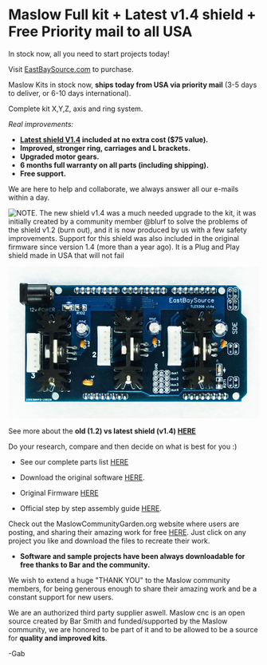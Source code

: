 # Maslow Full kit + Latest v1.4 shield + Free Priority mail to all USA

In stock now, all you need to start projects today!

Visit [EastBaySource.com](https://www.eastbaysource.com/collections/all) to purchase.

Maslow Kits in stock now, **ships today from USA via priority mail** (3-5 days to deliver, or 6-10 days international).

Complete kit X,Y,Z, axis and ring system.

*Real improvements:*                                                                                                                    

- **[Latest shield V1.4](https://www.eastbaysource.com/blogs/product-info/product-detail) included at no extra cost ($75 value).**
- **Improved, stronger ring, carriages and L brackets.**                                                                              
- **Upgraded motor gears.**                                                                                                           
- **6 months full warranty on all parts (including shipping).**                                                                         
- **Free support.**      

We are here to help and collaborate, we always answer all our e-mails within a day.

![NOTE. The new shield v1.4 was a much needed upgrade to the kit, it was initially created by a community member @blurf to solve the problems of the shield v1.2 (burn out), and it is now produced by us with a few safety improvements. 
Support for this shield was also included in the original firmware since version 1.4 (more than a year ago). It is a Plug and Play shield made in USA that will not fail](https://raw.githubusercontent.com/MaslowCommunityGarden/Maslow-kits-for-sale-soon./master/note.gif)



![New shield v1.4](https://raw.githubusercontent.com/MaslowCommunityGarden/Maslow-kits-for-sale-soon./master/shield_1.4.jpg)


See more about the **old (1.2) vs latest shield (v1.4) [HERE](https://www.eastbaysource.com/blogs/product-info/product-detail)**

Do your research, compare and then decide on what is best for you :)

- See our complete parts list [HERE](https://www.eastbaysource.com/blogs/news/maslow-full-kit-parts-list)

- Download the original software [HERE](https://github.com/MaslowCNC/GroundControl/releases). 

- Original Firmware [HERE](https://github.com/MaslowCNC/Firmware/releases/)

- Official step by step assembly guide [HERE](https://www.maslowcnc.com/assemblyguide).

Check out the MaslowCommunityGarden.org website where users are posting, and sharing their amazing work for free [HERE](http://maslowcommunitygarden.org/index.html). Just click on any project you like and download the files to recreate their work.

- **Software and sample projects have been always downloadable for free thanks to Bar and the community.**

We wish to extend a huge "THANK YOU" to the Maslow community members, for being generous enough to share their amazing work and be a constant support for new users. 

We are an authorized third party supplier aswell. Maslow cnc is an open source created by Bar Smith and funded/supported by the Maslow community, we are honored to be part of it and to be allowed to be a source for **quality and improved kits**.


-Gab
